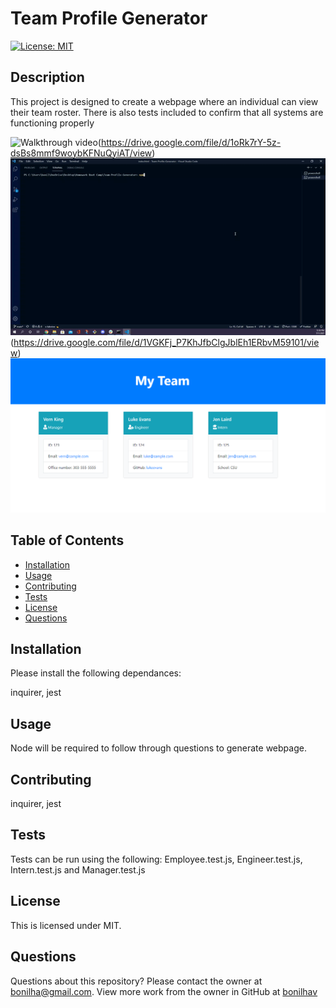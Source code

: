 # Team Profile Generator

  [![License: MIT](https://img.shields.io/badge/License-MIT-yellow.svg)](https://opensource.org/licenses/MIT)
  
  ## Description
  This project is designed to create a webpage where an individual can view their team roster. There is also tests included to confirm that all systems are functioning properly

  ![Walkthrough video](./images/walkthrough.gif)(https://drive.google.com/file/d/1oRk7rY-5z-dsBs8mmf9woybKFNuQyiAT/view)
  ![Walkthrough video](./images/walkthrough2.gif)(https://drive.google.com/file/d/1VGKFj_P7KhJfbClgJblEh1ERbvM59101/view)
<img src="./images/team_profile_screenshot.png" alt="image of webpage">

  ## Table of Contents

  * [Installation](#installation)
  * [Usage](#usage)
  * [Contributing](#contributing)
  * [Tests](#tests)
  * [License](#license)
  * [Questions](#questions)

  ## Installation

  Please install the following dependances:

  inquirer, jest

  ## Usage

  Node will be required to follow through questions to generate webpage.

  ## Contributing

  inquirer, jest

  ## Tests
  
  Tests can be run using the following:
  Employee.test.js, Engineer.test.js, Intern.test.js and Manager.test.js

  ## License
  
  This is licensed under MIT.
  
  ## Questions

  Questions about this repository? Please contact the owner at [bonilha@gmail.com](mailto:bonilha@gmail.com). View more work from the owner in GitHub at [bonilhav](https://github.com/bonilhav)
